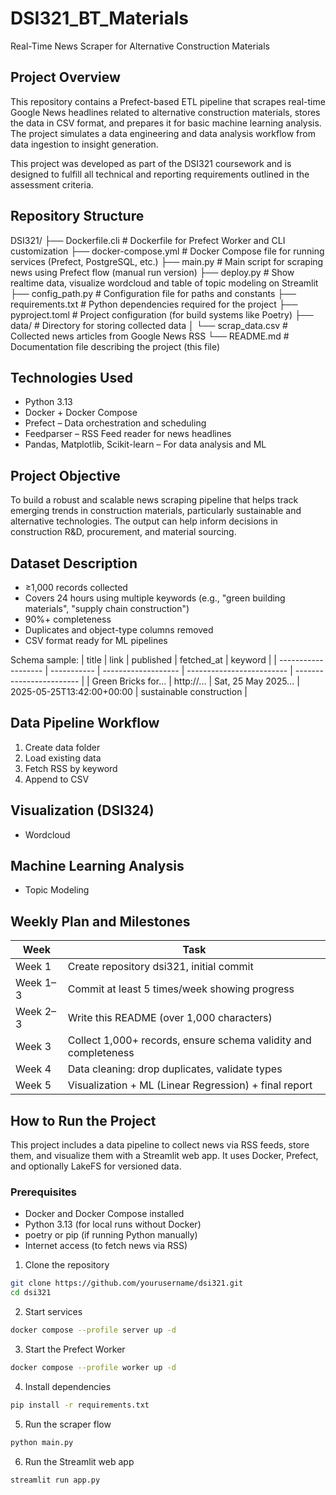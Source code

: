 # DSI321_BT_Materials
Real-Time News Scraper for Alternative Construction Materials

## Project Overview
This repository contains a Prefect-based ETL pipeline that scrapes real-time Google News headlines related to alternative construction materials, stores the data in CSV format, and prepares it for basic machine learning analysis. The project simulates a data engineering and data analysis workflow from data ingestion to insight generation.

This project was developed as part of the DSI321 coursework and is designed to fulfill all technical and reporting requirements outlined in the assessment criteria.

## Repository Structure
DSI321/
├── Dockerfile.cli              # Dockerfile for Prefect Worker and CLI customization
├── docker-compose.yml          # Docker Compose file for running services (Prefect, PostgreSQL, etc.)
├── main.py                     # Main script for scraping news using Prefect flow (manual run version)
├── deploy.py                   # Show realtime data, visualize wordcloud and table of topic modeling on Streamlit
├── config_path.py              # Configuration file for paths and constants
├── requirements.txt            # Python dependencies required for the project
├── pyproject.toml              # Project configuration (for build systems like Poetry)
├── data/                       # Directory for storing collected data
│   └── scrap_data.csv          # Collected news articles from Google News RSS
└── README.md                   # Documentation file describing the project (this file)


## Technologies Used
- Python 3.13
- Docker + Docker Compose
- Prefect – Data orchestration and scheduling
- Feedparser – RSS Feed reader for news headlines
- Pandas, Matplotlib, Scikit-learn – For data analysis and ML

## Project Objective
To build a robust and scalable news scraping pipeline that helps track emerging trends in construction materials, particularly sustainable and alternative technologies. The output can help inform decisions in construction R&D, procurement, and material sourcing.

## Dataset Description
- ≥1,000 records collected
- Covers 24 hours using multiple keywords (e.g., "green building materials", "supply chain construction")
- 90%+ completeness
- Duplicates and object-type columns removed
- CSV format ready for ML pipelines

Schema sample:
| title               | link        | published           | fetched\_at               | keyword                  |
| ------------------- | ----------- | ------------------- | ------------------------- | ------------------------ |
| Green Bricks for... | http\://... | Sat, 25 May 2025... | 2025-05-25T13:42:00+00:00 | sustainable construction |

## Data Pipeline Workflow
1. Create data folder
2. Load existing data
3. Fetch RSS by keyword
4. Append to CSV

## Visualization (DSI324)
- Wordcloud

## Machine Learning Analysis
- Topic Modeling

## Weekly Plan and Milestones
| Week | Task |
|---------|--------|
| Week 1  | Create repository dsi321, initial commit |
| Week 1–3 | Commit at least 5 times/week showing progress |
| Week 2–3 | Write this README (over 1,000 characters) |
| Week 3  | Collect 1,000+ records, ensure schema validity and completeness |
| Week 4  | Data cleaning: drop duplicates, validate types |
| Week 5  | Visualization + ML (Linear Regression) + final report |

## How to Run the Project
This project includes a data pipeline to collect news via RSS feeds, store them, and visualize them with a Streamlit web app. It uses Docker, Prefect, and optionally LakeFS for versioned data.

### Prerequisites
- Docker and Docker Compose installed
- Python 3.13 (for local runs without Docker)
- poetry or pip (if running Python manually)
- Internet access (to fetch news via RSS)

1. Clone the repository
```bash
git clone https://github.com/yourusername/dsi321.git
cd dsi321
```

2. Start services
```bash 
docker compose --profile server up -d
```

3. Start the Prefect Worker
```bash
docker compose --profile worker up -d
```

4. Install dependencies
```bash
pip install -r requirements.txt
```

5. Run the scraper flow
```bash
python main.py
```

6. Run the Streamlit web app
```bash
streamlit run app.py
```

